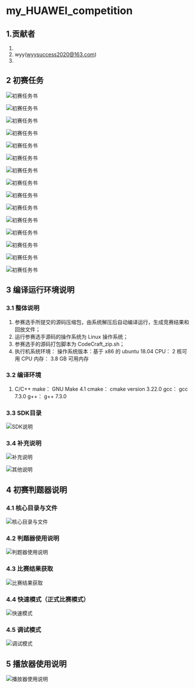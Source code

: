# my_HUAWEI_competition

## 1.贡献者

1.
2. wyy(wyysuccess2020@163.com)
3.


## 2 初赛任务

![初赛任务书](./resources/images/problem_book_Page1.png)

![初赛任务书](./resources/images/problem_book_Page2.png)

![初赛任务书](./resources/images/problem_book_Page3.png)

![初赛任务书](./resources/images/problem_book_Page4.png)

![初赛任务书](./resources/images/problem_book_Page5.png)

![初赛任务书](./resources/images/problem_book_Page6.png)

![初赛任务书](./resources/images/problem_book_Page7.png)

![初赛任务书](./resources/images/problem_book_Page8.png)

![初赛任务书](./resources/images/problem_book_Page9.png)

![初赛任务书](./resources/images/problem_book_Page10.png)

![初赛任务书](./resources/images/problem_book_Page11.png)

![初赛任务书](./resources/images/problem_book_Page12.png)

![初赛任务书](./resources/images/problem_book_Page13.png)

![初赛任务书](./resources/images/problem_book_Page14.png)


![初赛任务书](./resources/images/problem_book_Page15.png)

## 3 编译运行环境说明

### 3.1 整体说明

1. 参赛选手所提交的源码压缩包，由系统解压后自动编译运行，生成竞赛结果和回放文件；
2. 运行参赛选手源码的操作系统为 Linux 操作系统；
3. 参赛选手的源码打包脚本为 CodeCraft_zip.sh；
4. 执行机系统环境：
    操作系统版本：基于 x86 的 ubuntu 18.04
    CPU： 2 核可用 CPU
    内存： 3.8 GB 可用内存

### 3.2 编译环境

1. C/C++
    make： GNU Make 4.1
    cmake： cmake version 3.22.0
    gcc： gcc 7.3.0
    g++： g++ 7.3.0

### 3.3 SDK目录

![SDK说明](./resources/images/cpp_1.jpg)

### 3.4 补充说明

![补充说明](./resources/images/cpp_2.jpg)

![其他说明](./resources/images/cpp_3.png)

## 4 初赛判题器说明

### 4.1 核心目录与文件

![核心目录与文件](./resources/images/cpp_4.png)

### 4.2 判题器使用说明

![判题器使用说明](./resources/images/cpp_5.png)

### 4.3 比赛结果获取

![比赛结果获取](./resources/images/cpp_6.png)

### 4.4 快速模式（正式比赛模式）

![快速模式](./resources/images/cpp_7.jpg)

### 4.5 调试模式

![调试模式](./resources/images/cpp_8.png)

## 5 播放器使用说明

![播放器使用说明](./resources/images/cpp_10.png)
